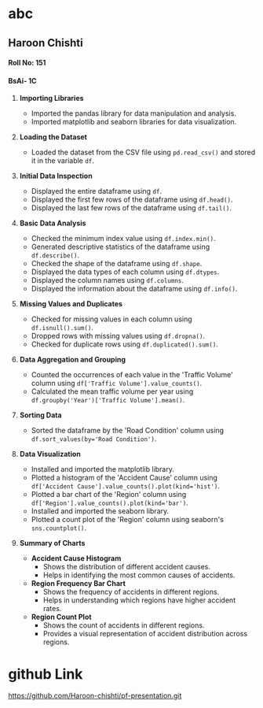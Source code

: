 # abc

## Haroon Chishti
#### Roll No: 151
#### BsAi- 1C

1. **Importing Libraries**
    - Imported the pandas library for data manipulation and analysis.
    - Imported matplotlib and seaborn libraries for data visualization.

2. **Loading the Dataset**
    - Loaded the dataset from the CSV file using `pd.read_csv()` and stored it in the variable `df`.

3. **Initial Data Inspection**
    - Displayed the entire dataframe using `df`.
    - Displayed the first few rows of the dataframe using `df.head()`.
    - Displayed the last few rows of the dataframe using `df.tail()`.

4. **Basic Data Analysis**
    - Checked the minimum index value using `df.index.min()`.
    - Generated descriptive statistics of the dataframe using `df.describe()`.
    - Checked the shape of the dataframe using `df.shape`.
    - Displayed the data types of each column using `df.dtypes`.
    - Displayed the column names using `df.columns`.
    - Displayed the information about the dataframe using `df.info()`.

5. **Missing Values and Duplicates**
    - Checked for missing values in each column using `df.isnull().sum()`.
    - Dropped rows with missing values using `df.dropna()`.
    - Checked for duplicate rows using `df.duplicated().sum()`.

6. **Data Aggregation and Grouping**
    - Counted the occurrences of each value in the 'Traffic Volume' column using `df['Traffic Volume'].value_counts()`.
    - Calculated the mean traffic volume per year using `df.groupby('Year')['Traffic Volume'].mean()`.

7. **Sorting Data**
    - Sorted the dataframe by the 'Road Condition' column using `df.sort_values(by='Road Condition')`.

8. **Data Visualization**
    - Installed and imported the matplotlib library.
    - Plotted a histogram of the 'Accident Cause' column using `df['Accident Cause'].value_counts().plot(kind='hist')`.
    - Plotted a bar chart of the 'Region' column using `df['Region'].value_counts().plot(kind='bar')`.
    - Installed and imported the seaborn library.
    - Plotted a count plot of the 'Region' column using seaborn's `sns.countplot()`.

9. **Summary of Charts**
    - **Accident Cause Histogram**
        - Shows the distribution of different accident causes.
        - Helps in identifying the most common causes of accidents.
    - **Region Frequency Bar Chart**
        - Shows the frequency of accidents in different regions.
        - Helps in understanding which regions have higher accident rates.
    - **Region Count Plot**
        - Shows the count of accidents in different regions.
        - Provides a visual representation of accident distribution across regions.







# github Link
https://github.com/Haroon-chishti/pf-presentation.git